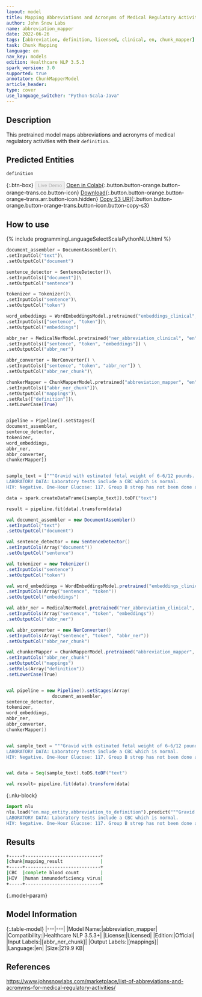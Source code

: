 ```yaml
---
layout: model
title: Mapping Abbreviations and Acronyms of Medical Regulatory Activities with Their Definitions
author: John Snow Labs
name: abbreviation_mapper
date: 2022-06-26
tags: [abbreviation, definition, licensed, clinical, en, chunk_mapper]
task: Chunk Mapping
language: en
nav_key: models
edition: Healthcare NLP 3.5.3
spark_version: 3.0
supported: true
annotator: ChunkMapperModel
article_header:
type: cover
use_language_switcher: "Python-Scala-Java"
---
```


## Description

This pretrained model maps abbreviations and acronyms of medical regulatory activities with their `definition`.

## Predicted Entities

`definition`

{:.btn-box}
<button class="button button-orange" disabled>Live Demo</button>
[Open in Colab](https://colab.research.google.com/github/JohnSnowLabs/spark-nlp-workshop/blob/master/tutorials/Certification_Trainings/Healthcare/26.Chunk_Mapping.ipynb){:.button.button-orange.button-orange-trans.co.button-icon}
[Download](https://s3.amazonaws.com/auxdata.johnsnowlabs.com/clinical/models/abbreviation_mapper_en_3.5.3_3.0_1656250645758.zip){:.button.button-orange.button-orange-trans.arr.button-icon.hidden}
[Copy S3 URI](s3://auxdata.johnsnowlabs.com/clinical/models/abbreviation_mapper_en_3.5.3_3.0_1656250645758.zip){:.button.button-orange.button-orange-trans.button-icon.button-copy-s3}

## How to use



<div class="tabs-box" markdown="1">
{% include programmingLanguageSelectScalaPythonNLU.html %}

```python
document_assembler = DocumentAssembler()\
.setInputCol("text")\
.setOutputCol("document")

sentence_detector = SentenceDetector()\
.setInputCols(["document"])\
.setOutputCol("sentence")

tokenizer = Tokenizer()\
.setInputCols("sentence")\
.setOutputCol("token")

word_embeddings = WordEmbeddingsModel.pretrained("embeddings_clinical", "en", "clinical/models")\
.setInputCols(["sentence", "token"])\
.setOutputCol("embeddings")

abbr_ner = MedicalNerModel.pretrained("ner_abbreviation_clinical", "en", "clinical/models") \
.setInputCols(["sentence", "token", "embeddings"]) \
.setOutputCol("abbr_ner")

abbr_converter = NerConverter() \
.setInputCols(["sentence", "token", "abbr_ner"]) \
.setOutputCol("abbr_ner_chunk")\

chunkerMapper = ChunkMapperModel.pretrained("abbreviation_mapper", "en", "clinical/models")\
.setInputCols(["abbr_ner_chunk"])\
.setOutputCol("mappings")\
.setRels(["definition"])\
.setLowerCase(True) 


pipeline = Pipeline().setStages([
document_assembler,
sentence_detector,
tokenizer, 
word_embeddings,
abbr_ner, 
abbr_converter, 
chunkerMapper])


sample_text = ["""Gravid with estimated fetal weight of 6-6/12 pounds.
LABORATORY DATA: Laboratory tests include a CBC which is normal.
HIV: Negative. One-Hour Glucose: 117. Group B strep has not been done as yet."""]

data = spark.createDataFrame([sample_text]).toDF("text")

result = pipeline.fit(data).transform(data)
```
```scala
val document_assembler = new DocumentAssembler()
.setInputCol("text")
.setOutputCol("document")

val sentence_detector = new SentenceDetector()
.setInputCols(Array("document"))
.setOutputCol("sentence")

val tokenizer = new Tokenizer()
.setInputCols("sentence")
.setOutputCol("token")

val word_embeddings = WordEmbeddingsModel.pretrained("embeddings_clinical", "en", "clinical/models")
.setInputCols(Array("sentence", "token"))
.setOutputCol("embeddings")

val abbr_ner = MedicalNerModel.pretrained("ner_abbreviation_clinical", "en", "clinical/models") 
.setInputCols(Array("sentence", "token", "embeddings")) 
.setOutputCol("abbr_ner")

val abbr_converter = new NerConverter() 
.setInputCols(Array("sentence", "token", "abbr_ner")) 
.setOutputCol("abbr_ner_chunk")

val chunkerMapper = ChunkMapperModel.pretrained("abbreviation_mapper", "en", "clinical/models")
.setInputCols("abbr_ner_chunk")
.setOutputCol("mappings")
.setRels(Array("definition"))
.setLowerCase(True) 


val pipeline = new Pipeline().setStages(Array(
				 document_assembler,
sentence_detector,
tokenizer, 
word_embeddings,
abbr_ner, 
abbr_converter, 
chunkerMapper))


val sample_text = """Gravid with estimated fetal weight of 6-6/12 pounds.
LABORATORY DATA: Laboratory tests include a CBC which is normal. 
HIV: Negative. One-Hour Glucose: 117. Group B strep has not been done as yet.""" 


val data = Seq(sample_text).toDS.toDF("text")

val result= pipeline.fit(data).transform(data)
```


{:.nlu-block}
```python
import nlu
nlu.load("en.map_entity.abbreviation_to_definition").predict("""Gravid with estimated fetal weight of 6-6/12 pounds.
LABORATORY DATA: Laboratory tests include a CBC which is normal.
HIV: Negative. One-Hour Glucose: 117. Group B strep has not been done as yet.""")
```

</div>

## Results

```bash
+-----+----------------------------+
|chunk|mapping_result              |
+-----+----------------------------+
|CBC  |complete blood count        |
|HIV  |human immunodeficiency virus|
+-----+----------------------------+
```

{:.model-param}
## Model Information

{:.table-model}
|---|---|
|Model Name:|abbreviation_mapper|
|Compatibility:|Healthcare NLP 3.5.3+|
|License:|Licensed|
|Edition:|Official|
|Input Labels:|[abbr_ner_chunk]|
|Output Labels:|[mappings]|
|Language:|en|
|Size:|219.9 KB|

## References

https://www.johnsnowlabs.com/marketplace/list-of-abbreviations-and-acronyms-for-medical-regulatory-activities/
